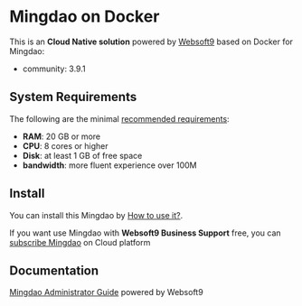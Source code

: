 # Mingdao on Docker  

This is an **Cloud Native solution** powered by [Websoft9](https://www.websoft9.com) based on Docker for Mingdao:

 - community:  3.9.1


## System Requirements

The following are the minimal [recommended requirements](https://github.com/mingdao/docker#recommended-system-requirements):

* **RAM**: 20 GB or more
* **CPU**: 8 cores or higher
* **Disk**: at least 1 GB of free space
* **bandwidth**: more fluent experience over 100M  

## Install

You can install this Mingdao by [How to use it?](https://github.com/Websoft9/docker-library#how-to-use-it).   

If you want use Mingdao with **Websoft9 Business Support** free, you can [subscribe Mingdao](https://www.websoft9.com/apps) on Cloud platform

## Documentation

[Mingdao Administrator Guide](https://support.websoft9.com/docs/mingdao) powered by Websoft9
